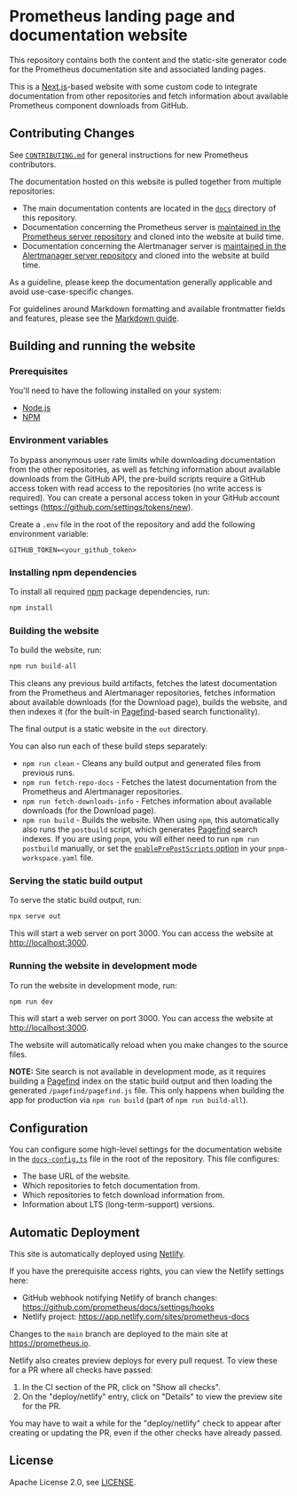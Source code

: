 # Prometheus landing page and documentation website

This repository contains both the content and the static-site generator code for the Prometheus documentation site and associated landing pages.

This is a [Next.js](https://nextjs.org)-based website with some custom code to integrate documentation from other repositories and fetch information about available Prometheus component downloads from GitHub.

## Contributing Changes

See [`CONTRIBUTING.md`](CONTRIBUTING.md) for general instructions for new Prometheus contributors.

The documentation hosted on this website is pulled together from multiple repositories:

* The main documentation contents are located in the [`docs`](docs) directory of this repository.
* Documentation concerning the Prometheus server is [maintained in the Prometheus server repository](https://github.com/prometheus/prometheus/tree/main/docs) and cloned into the website at build time.
* Documentation concerning the Alertmanager server is [maintained in the Alertmanager server repository](https://github.com/prometheus/alertmanager/tree/main/docs) and cloned into the website at build time.

As a guideline, please keep the documentation generally applicable and avoid use-case-specific changes.

For guidelines around Markdown formatting and available frontmatter fields and features, please see the [Markdown guide](markdown-guide.md).

## Building and running the website

### Prerequisites

You'll need to have the following installed on your system:

* [Node.js](https://nodejs.org/en/download/)
* [NPM](https://www.npmjs.com/get-npm)

### Environment variables

To bypass anonymous user rate limits while downloading documentation from the other repositories, as well as fetching information about available downloads from the GitHub API, the pre-build scripts require a GitHub access token with read access to the repositories (no write access is required). You can create a personal access token in your GitHub account settings (https://github.com/settings/tokens/new).

Create a `.env` file in the root of the repository and add the following environment variable:

```env
GITHUB_TOKEN=<your_github_token>
```

### Installing npm dependencies

To install all required [npm](https://www.npmjs.com/) package dependencies, run:

```bash
npm install
```

### Building the website

To build the website, run:

```bash
npm run build-all
```

This cleans any previous build artifacts, fetches the latest documentation from the Prometheus and Alertmanager repositories, fetches information about available downloads (for the Download page), builds the website, and then indexes it (for the built-in [Pagefind](https://pagefind.app/)-based search functionality).

The final output is a static website in the `out` directory.

You can also run each of these build steps separately:

* `npm run clean` - Cleans any build output and generated files from previous runs.
* `npm run fetch-repo-docs` - Fetches the latest documentation from the Prometheus and Alertmanager repositories.
* `npm run fetch-downloads-info` - Fetches information about available downloads (for the Download page).
* `npm run build` - Builds the website. When using `npm`, this automatically also runs the `postbuild` script, which generates [Pagefind](https://pagefind.app/) search indexes. If you are using `pnpm`, you will either need to run `npm run postbuild` manually, or set the [`enablePrePostScripts` option](https://pnpm.io/cli/run#pnpm-workspaceyaml-settings) in your `pnpm-workspace.yaml` file.

### Serving the static build output

To serve the static build output, run:

```bash
npx serve out
```

This will start a web server on port 3000. You can access the website at [http://localhost:3000](http://localhost:3000).

### Running the website in development mode

To run the website in development mode, run:

```bash
npm run dev
```

This will start a web server on port 3000. You can access the website at [http://localhost:3000](http://localhost:3000).

The website will automatically reload when you make changes to the source files.

**NOTE:** Site search is not available in development mode, as it requires building a [Pagefind](https://pagefind.app/) index on the static build output and then loading the generated `/pagefind/pagefind.js` file. This only happens when building the app for production via `npm run build` (part of `npm run build-all`).

## Configuration

You can configure some high-level settings for the documentation website in the [`docs-config.ts`](docs-config.ts) file in the root of the repository. This file configures:

* The base URL of the website.
* Which repositories to fetch documentation from.
* Which repositories to fetch download information from.
* Information about LTS (long-term-support) versions.

## Automatic Deployment

This site is automatically deployed using [Netlify](https://www.netlify.com/).

If you have the prerequisite access rights, you can view the Netlify settings here:

* GitHub webhook notifying Netlify of branch changes: https://github.com/prometheus/docs/settings/hooks
* Netlify project: https://app.netlify.com/sites/prometheus-docs

Changes to the `main` branch are deployed to the main site at https://prometheus.io.

Netlify also creates preview deploys for every pull request. To view these for a PR where all checks have passed:

1. In the CI section of the PR, click on "Show all checks".
2. On the "deploy/netlify" entry, click on "Details" to view the preview site for the PR.

You may have to wait a while for the "deploy/netlify" check to appear after creating or updating the PR, even if the other checks have already passed.

## License

Apache License 2.0, see [LICENSE](LICENSE).

